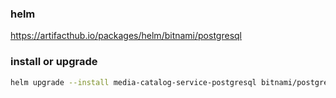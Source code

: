 ### helm

https://artifacthub.io/packages/helm/bitnami/postgresql

### install or upgrade

```sh
helm upgrade --install media-catalog-service-postgresql bitnami/postgresql -f values.yaml -n loopin-production --set auth.postgresPassword=YOUR_PASSWORD
```
